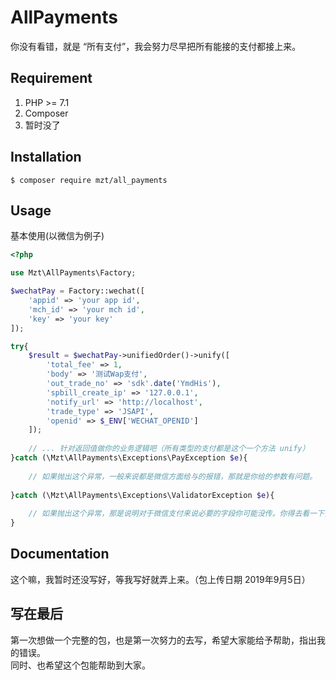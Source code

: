 # AllPayments
你没有看错，就是 “所有支付”，我会努力尽早把所有能接的支付都接上来。

## Requirement
1. PHP >= 7.1
2. Composer 
3. 暂时没了

## Installation
`$ composer require mzt/all_payments`

## Usage
基本使用(以微信为例子)  
```php
<?php  

use Mzt\AllPayments\Factory;

$wechatPay = Factory::wechat([
    'appid' => 'your app id',
    'mch_id' => 'your mch id',
    'key' => 'your key'
]); 

try{
    $result = $wechatPay->unifiedOrder()->unify([
        'total_fee' => 1,
        'body' => '测试Wap支付',
        'out_trade_no' => 'sdk'.date('YmdHis'),
        'spbill_create_ip' => '127.0.0.1',
        'notify_url' => 'http://localhost',
        'trade_type' => 'JSAPI',
        'openid' => $_ENV['WECHAT_OPENID']
    ]);
    
    // ... 针对返回值做你的业务逻辑吧（所有类型的支付都是这个一个方法 unify）
}catch (\Mzt\AllPayments\Exceptions\PayException $e){
    
    // 如果抛出这个异常，一般来说都是微信方面给与的报错，那就是你给的参数有问题。
    
}catch (\Mzt\AllPayments\Exceptions\ValidatorException $e){
    
    // 如果抛出这个异常，那是说明对于微信支付来说必要的字段你可能没传。你得去看一下微信的文档了
}
```
## Documentation
这个嘛，我暂时还没写好，等我写好就弄上来。（包上传日期 2019年9月5日）

## 写在最后
第一次想做一个完整的包，也是第一次努力的去写，希望大家能给予帮助，指出我的错误。  
同时、也希望这个包能帮助到大家。